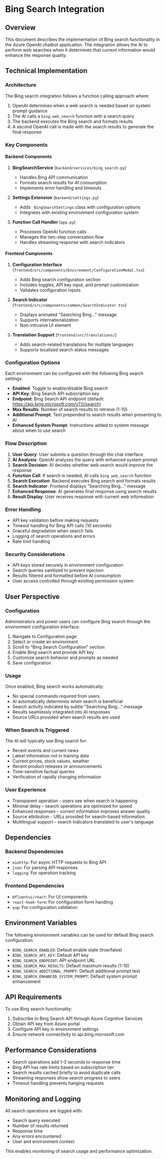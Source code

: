 # Bing Search Integration

## Overview

This document describes the implementation of Bing search functionality in the Azure OpenAI chatbot application. The integration allows the AI to perform web searches when it determines that current information would enhance the response quality.

## Technical Implementation

### Architecture

The Bing search integration follows a function calling approach where:
1. OpenAI determines when a web search is needed based on system prompt guidance
2. The AI calls a `bing_web_search` function with a search query
3. The backend executes the Bing search and formats results
4. A second OpenAI call is made with the search results to generate the final response

### Key Components

#### Backend Components

1. **BingSearchService** (`backend/services/bing_search.py`)
   - Handles Bing API communication
   - Formats search results for AI consumption
   - Implements error handling and timeouts

2. **Settings Extension** (`backend/settings.py`)
   - Adds `_BingSearchSettings` class with configuration options
   - Integrates with existing environment configuration system

3. **Function Call Handler** (`app.py`)
   - Processes OpenAI function calls
   - Manages the two-step conversation flow
   - Handles streaming response with search indicators

#### Frontend Components

1. **Configuration Interface** (`frontend/src/components/Environment/ConfigurationModal.tsx`)
   - Adds Bing search configuration section
   - Includes toggles, API key input, and prompt customization
   - Validates configuration inputs

2. **Search Indicator** (`frontend/src/components/common/SearchIndicator.tsx`)
   - Displays animated "Searching Bing..." message
   - Supports internationalization
   - Non-intrusive UI element

3. **Translation Support** (`frontend/src/translations/`)
   - Adds search-related translations for multiple languages
   - Supports localized search status messages

### Configuration Options

Each environment can be configured with the following Bing search settings:

- **Enabled**: Toggle to enable/disable Bing search
- **API Key**: Bing Search API subscription key
- **Endpoint**: Bing Search API endpoint (default: https://api.bing.microsoft.com/v7.0/search)
- **Max Results**: Number of search results to retrieve (1-10)
- **Additional Prompt**: Text prepended to search results when presenting to AI
- **Enhanced System Prompt**: Instructions added to system message about when to use search

### Flow Description

1. **User Query**: User submits a question through the chat interface
2. **AI Analysis**: OpenAI analyzes the query with enhanced system prompt
3. **Search Decision**: AI decides whether web search would improve the response
4. **Function Call**: If search is needed, AI calls `bing_web_search` function
5. **Search Execution**: Backend executes Bing search and formats results
6. **Search Indicator**: Frontend displays "Searching Bing..." message
7. **Enhanced Response**: AI generates final response using search results
8. **Result Display**: User receives response with current web information

### Error Handling

- API key validation before making requests
- Timeout handling for Bing API calls (10 seconds)
- Graceful degradation when search fails
- Logging of search operations and errors
- Rate limit handling

### Security Considerations

- API keys stored securely in environment configuration
- Search queries sanitized to prevent injection
- Results filtered and formatted before AI consumption
- User access controlled through existing permission system

## User Perspective

### Configuration

Administrators and power users can configure Bing search through the environment configuration interface:

1. Navigate to Configuration page
2. Select or create an environment
3. Scroll to "Bing Search Configuration" section
4. Enable Bing search and provide API key
5. Customize search behavior and prompts as needed
6. Save configuration

### Usage

Once enabled, Bing search works automatically:

- No special commands required from users
- AI automatically determines when search is beneficial
- Search activity indicated by subtle "Searching Bing..." message
- Results seamlessly integrated into AI responses
- Source URLs provided when search results are used

### When Search is Triggered

The AI will typically use Bing search for:

- Recent events and current news
- Latest information not in training data
- Current prices, stock values, weather
- Recent product releases or announcements
- Time-sensitive factual queries
- Verification of rapidly changing information

### User Experience

- Transparent operation - users see when search is happening
- Minimal delay - search operations are optimized for speed
- Enhanced responses - current information improves answer quality
- Source attribution - URLs provided for search-based information
- Multilingual support - search indicators translated to user's language

## Dependencies

### Backend Dependencies
- `aiohttp`: For async HTTP requests to Bing API
- `json`: For parsing API responses
- `logging`: For operation tracking

### Frontend Dependencies
- `@fluentui/react`: For UI components
- `react-hook-form`: For configuration form handling
- `yup`: For configuration validation

## Environment Variables

The following environment variables can be used for default Bing search configuration:

- `BING_SEARCH_ENABLED`: Default enable state (true/false)
- `BING_SEARCH_API_KEY`: Default API key
- `BING_SEARCH_ENDPOINT`: API endpoint URL
- `BING_SEARCH_MAX_RESULTS`: Default maximum results (1-10)
- `BING_SEARCH_ADDITIONAL_PROMPT`: Default additional prompt text
- `BING_SEARCH_ENHANCED_SYSTEM_PROMPT`: Default system prompt enhancement

## API Requirements

To use Bing search functionality:

1. Subscribe to Bing Search API through Azure Cognitive Services
2. Obtain API key from Azure portal
3. Configure API key in environment settings
4. Ensure network connectivity to api.bing.microsoft.com

## Performance Considerations

- Search operations add 1-3 seconds to response time
- Bing API has rate limits based on subscription tier
- Search results cached briefly to avoid duplicate calls
- Streaming responses show search progress to users
- Timeout handling prevents hanging requests

## Monitoring and Logging

All search operations are logged with:
- Search query executed
- Number of results returned
- Response time
- Any errors encountered
- User and environment context

This enables monitoring of search usage and performance optimization.
